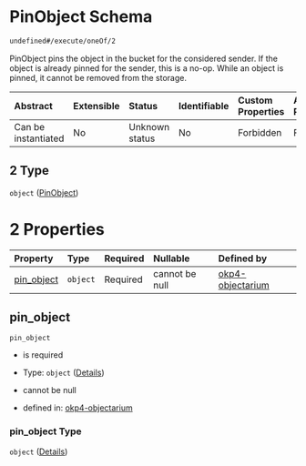 # PinObject Schema

```txt
undefined#/execute/oneOf/2
```

PinObject pins the object in the bucket for the considered sender. If the object is already pinned for the sender, this is a no-op. While an object is pinned, it cannot be removed from the storage.

| Abstract            | Extensible | Status         | Identifiable | Custom Properties | Additional Properties | Access Restrictions | Defined In                                                                     |
| :------------------ | :--------- | :------------- | :----------- | :---------------- | :-------------------- | :------------------ | :----------------------------------------------------------------------------- |
| Can be instantiated | No         | Unknown status | No           | Forbidden         | Forbidden             | none                | [okp4-objectarium.json\*](schema/okp4-objectarium.json "open original schema") |

## 2 Type

`object` ([PinObject](okp4-objectarium-executemsg-oneof-pinobject.md))

# 2 Properties

| Property                   | Type     | Required | Nullable       | Defined by                                                                                                                                  |
| :------------------------- | :------- | :------- | :------------- | :------------------------------------------------------------------------------------------------------------------------------------------ |
| [pin\_object](#pin_object) | `object` | Required | cannot be null | [okp4-objectarium](okp4-objectarium-executemsg-oneof-pinobject-properties-pin_object.md "undefined#/execute/oneOf/2/properties/pin_object") |

## pin\_object

`pin_object`

* is required

* Type: `object` ([Details](okp4-objectarium-executemsg-oneof-pinobject-properties-pin_object.md))

* cannot be null

* defined in: [okp4-objectarium](okp4-objectarium-executemsg-oneof-pinobject-properties-pin_object.md "undefined#/execute/oneOf/2/properties/pin_object")

### pin\_object Type

`object` ([Details](okp4-objectarium-executemsg-oneof-pinobject-properties-pin_object.md))
